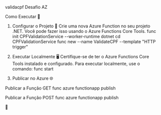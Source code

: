 validacpf
Desafio AZ

Como Executar 🚀

1. Configurar o Projeto 📂
Crie uma nova Azure Function no seu projeto .NET. Você pode fazer isso usando o Azure Functions Core Tools.
func init CPFValidationService --worker-runtime dotnet
cd CPFValidationService
func new --name ValidateCPF --template "HTTP trigger"

2. Executar Localmente 🖥️
Certifique-se de ter o Azure Functions Core Tools instalado e configurado. Para executar localmente, use o comando:
func start

3. Publicar no Azure 🌐

Publicar a Função GET
func azure functionapp publish <GetCPF>

Publicar a Função POST
func azure functionapp publish <PostCPF>

🧐
